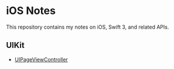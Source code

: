 # iOS Notes

This repository contains my notes on iOS, Swift 3, and related APIs.

## UIKit

  *  [UIPageViewController](UIKit/UIPageViewController.md)

